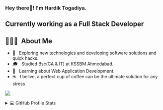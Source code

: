 <h3> Hey there👋! I'm Hardik Togadiya.</h3>
<h2> Currently working as a Full Stack Developer</h2>

## 👨🏻‍💻 &nbsp;About Me 

- 🤔 &nbsp; Exploring new technologies and developing software solutions and quick hacks.
- 🎓 &nbsp; Studied Bsc(CA & IT) at KSSBM Ahmedabad.
- 💼 &nbsp; Learning about Web Application Development.
- ☕ &nbsp; I belive, a perfect cup of coffee can be the ultimate solution for any stress

![](https://komarev.com/ghpvc/?username=togadiya123&color=green)

<details> 
  <summary>💻 GitHub Profile Stats</summary>
  <div>
    <h2 align="center"> 📊 Github stats </h2>
      <br/>
        <p align="center">
          <a href="https://github.com/togadiya123/">
          <img src="https://github-readme-stats.vercel.app/api/top-langs/?username=togadiya123&langs_count=6&theme=gruvbox&layout=compact&hide_border=true" alt="1999AZZAR :: Top Langs" /></a>
        </p>
        <p align="center">
          <a href="https://github.com/togadiya123/">
          <img width="49.5%" src="https://github-readme-stats.vercel.app/api?username=togadiya123&show_icons=true&theme=gruvbox&hide_border=true" />
          <img width="49.5%" src="https://github-readme-streak-stats.herokuapp.com/?user=togadiya123&theme=gruvbox&hide_border=true" />
          </a>
       </p>
     <br>
  </div>    
</details>

